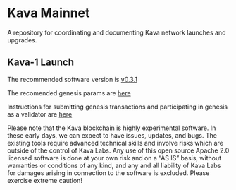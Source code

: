 # Kava Mainnet

A repository for coordinating and documenting Kava network launches and upgrades.

## Kava-1 Launch
The recommended software version is [v0.3.1](https://github.com/kava-labs/kava/releases/tag/v0.3.1)

The recomended genesis params are [here](./genesis-params.md)

Instructions for submitting genesis transactions and participating in genesis as a validator are [here](./instructions.md)

Please note that the Kava blockchain is highly experimental software. In these early days, we can expect to have issues, updates, and bugs. The existing tools require advanced technical skills and involve risks which are outside of the control of Kava Labs. Any use of this open source Apache 2.0 licensed software is done at your own risk and on a “AS IS” basis, without warranties or conditions of any kind, and any and all liability of Kava Labs for damages arising in connection to the software is excluded. Please exercise extreme caution!
